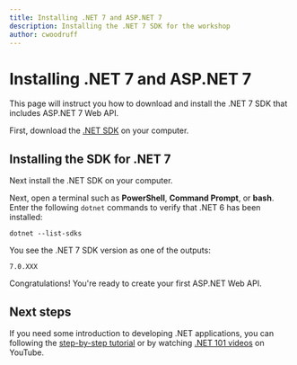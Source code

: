 ```yaml
---
title: Installing .NET 7 and ASP.NET 7
description: Installing the .NET 7 SDK for the workshop
author: cwoodruff
---
```

# Installing .NET 7 and ASP.NET 7

This page will instruct you how to download and install the .NET 7 SDK that includes ASP.NET 7 Web API.

First, download the [.NET SDK](https://dotnet.microsoft.com/download/dotnet) on your computer.

## Installing the SDK for .NET 7

Next install the .NET SDK on your computer.

Next, open a terminal such as **PowerShell**, **Command Prompt**, or **bash**. Enter the following `dotnet` commands to verify that .NET 6 has been installed:

```dotnetcli
dotnet --list-sdks
```

You see the .NET 7 SDK version as one of the outputs:

```output
7.0.XXX
```

Congratulations! You're ready to create your first ASP.NET Web API.

## Next steps

If you need some introduction to developing .NET applications, you can following the [step-by-step tutorial](https://docs.microsoft.com/en-us/aspnet/mvc/overview/getting-started/introduction/getting-started) or by watching [.NET 101 videos](https://www.youtube.com/playlist?list=PLdo4fOcmZ0oWoazjhXQzBKMrFuArxpW80) on YouTube.